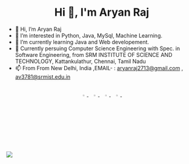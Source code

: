 <h1 align="center">Hi 👋, I'm Aryan Raj</h1>








- 👋 Hi, I’m Aryan Raj
- 👀 I’m interested in Python, Java, MySql, Machine Learning.
- 🌱 I’m currently learning Java and Web developement.
- 💞️ Currently persuing Computer Science Engineering with Spec. in Software Engineering,
     from SRM INSTITUTE OF SCIENCE AND TECHNOLOGY, Kattankulathur, Chennai, Tamil Nadu
- 📫 From From New Delhi, India
    ,EMAIL- :  aryanraj2713@gmail.com , av3781@srmist.edu.in

<!---
aryanraj2713/aryanraj2713 is a ✨ special ✨ repository because its `README.md` (this file) appears on your GitHub profile.
You can click the Preview link to take a look at your changes.
--->

##

<p align="center">

  <a href="https://www.linkedin.com/in/aryan-raj-3a68b39a/">
   <img src="https://img.icons8.com/color/48/000000/linkedin.png" width="3.5%"/>
    </a><span>&nbsp;</span>
  <a href="https://twitter.com/aryanraj2713ins">
    <img src="https://img.icons8.com/color/48/000000/twitter.png" width="3.5%"/>
  </a><span>&nbsp;</span>
  <a href="https://www.instagram.com/aryanraj_2713/">
    <img src="https://img.icons8.com/fluent/48/000000/instagram-new.png" width="3.5%"/>
  </a><span>&nbsp;</span>
  <a href="mailto:aryanraj2713@gmail.com">
    <img src="https://img.icons8.com/fluent/48/000000/gmail.png" width="3.5%"/>
  </a><span>&nbsp;</span>
     
 </p>
<!--<a href="https://github.com/ampsteric/ampsteric" align="right">
  <img align="center" src="https://github-readme-stats.vercel.app/api?username=aryanraj2713&show_icons=true&line_height=27&count_private=true&title_color=ffffff&text_color=c9cacc&icon_color=2bbc8a&bg_color=1d1f21" alt="Martin's GitHub Stats" />
</a>-->


<p align="center">
     
  
![](https://github-profile-summary-cards.vercel.app/api/cards/profile-details?username=aryanraj2713&theme=monokai) 
     
  
</p>


